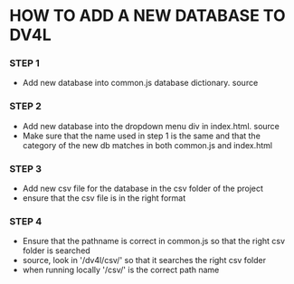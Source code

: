 #  HOW TO ADD A NEW DATABASE TO DV4L


### STEP 1
*  Add new database into common.js database dictionary. source

### STEP 2
* Add new database into the dropdown menu div in index.html. source
* Make sure that the name used in step 1 is the same and that the category of the new db matches in both common.js and index.html

### STEP 3
* Add new csv file for the database in the csv folder of the project
* ensure that the csv file is in the right format

### STEP 4
* Ensure that the pathname is correct in common.js so that the right csv folder is searched
* source, look in '/dv4l/csv/' so that it searches the right csv folder
* when running locally '/csv/' is the correct path name
